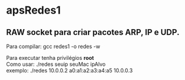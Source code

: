 # apsRedes1
## RAW socket para criar pacotes ARP, IP e UDP.


Para compilar: gcc redes1 -o redes -w

Para executar tenha privilégios __root__  
Como usar: ./redes seuip seuMac ipAlvo  
exemplo: ./redes 10.0.0.2 a0:a1:a2:a3:a4:a5 10.0.0.3  
